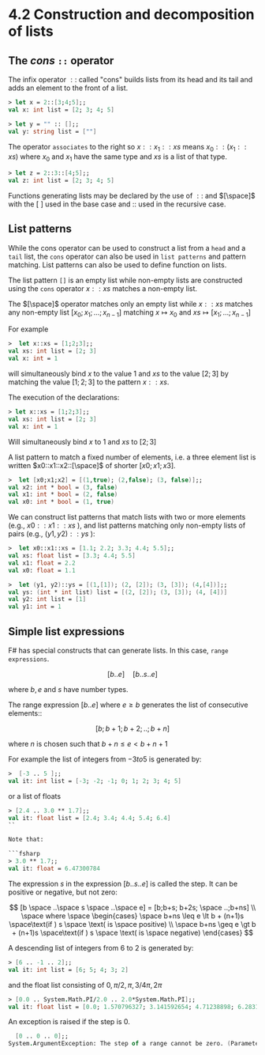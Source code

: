 # 4.2 Construction and decomposition of lists

## The $cons$ `::` operator

The infix operator $::$ called "cons" builds lists from its head and its tail and adds an element to the front of a list.

```fsharp
> let x = 2::[3;4;5];;
val x: int list = [2; 3; 4; 5]

> let y = "" :: [];;
val y: string list = [""]
```

The operator `associates` to the right so $x::x_1::xs$ means $x_0::(x_1::xs)$ where $x_0$ and $x_1$ have the same type and $xs$ is a list of that type.

```fsharp
> let z = 2::3::[4;5];;
val z: int list = [2; 3; 4; 5]
```

Functions generating lists may be declared by the use of $::$ and $[\space]$ with the [ ] used in the base case and :: used in the recursive case.

## List patterns

While the cons operator can be used to construct a list from a `head` and a `tail` list,
the `cons` operator can also be used in `list patterns` and pattern matching.  List patterns can also be used to define function on lists.

The list pattern `[]` is an empty list while non-empty lists are constructed using the `cons` operator $x::xs$ matches a non-empty list.

The $[\space]$ operator matches only an empty list while $x::xs$ matches any non-empty list $[x_0;x_1;\dots;x_{n-1}]$ matching $x \mapsto x_0$ and $xs \mapsto [x_1; \dots; x_{n-1}]$

For example

```fsharp
>  let x::xs = [1;2;3];;
val xs: int list = [2; 3]
val x: int = 1
```

will simultaneously bind $x$ to the value $1$ and $xs$ to the value $[2;3]$ by matching the value $[1;2;3]$ to the pattern $x::xs$.

The execution of the declarations:

```fsharp
> let x::xs = [1;2;3];;
val xs: int list = [2; 3]
val x: int = 1
```

Will simultaneously bind $x$ to $1$ and $xs$ to $[2;3]$

A list pattern to match a fixed number of elements, i.e. a three element list is written $x0::x1::x2::[\space]$ of shorter $[x0;x1;x3]$.

```fsharp
>  let [x0;x1;x2] = [(1,true); (2,false); (3, false)];;
val x2: int * bool = (3, false)
val x1: int * bool = (2, false)
val x0: int * bool = (1, true)
```

We can construct list patterns that match lists with two or more elements (e.g., $x0::x1::xs$ ), and
 list patterns matching only non-empty lists of pairs (e.g., $(y1,y2)::ys$ ):

 ```fsharp
>  let x0::x1::xs = [1.1; 2.2; 3.3; 4.4; 5.5];;
val xs: float list = [3.3; 4.4; 5.5]
val x1: float = 2.2
val x0: float = 1.1

>  let (y1, y2)::ys = [(1,[1]); (2, [2]); (3, [3]); (4,[4])];;
val ys: (int * int list) list = [(2, [2]); (3, [3]); (4, [4])]
val y2: int list = [1]
val y1: int = 1
 ```

## Simple list expressions

F# has special constructs that can generate lists. In this case, `range expressions`.

$$ [ b .. e ] \quad [ b .. s .. e ]$$

where $b, e$ and $s$ have number types.

The range expression $[b .. e]$ where $e \geq b$ generates the list of consecutive elements::

$$[b; b+1;b+2; ..; b+n]$$

where $n$ is chosen such that $b+n \leq e \lt b+n+1$

For example the list of integers from $-3 to 5$ is generated by:

```fsharp
>  [-3 .. 5 ];;
val it: int list = [-3; -2; -1; 0; 1; 2; 3; 4; 5]
```

or a list of floats

```fsharp
> [2.4 .. 3.0 ** 1.7];;
val it: float list = [2.4; 3.4; 4.4; 5.4; 6.4]
``

Note that:

```fsharp
> 3.0 ** 1.7;;
val it: float = 6.47300784
```

The expression $s$ in the expression $[b..s..e]$ is called the step. It can be positive or negative, but not zero:

$$
[b \space ..\space s \space ..\space e] = [b;b+s; b+2s; \space ..;b+ns] \\
\space where \space
\begin{cases}
  \space b+ns \leq e \lt b + (n+1)s \space\text(if ) s \space \text( is \space positive) \\
  \space b+ns \geq e \gt b + (n+1)s \space\text(if ) s \space \text( is \space negative)
\end{cases}
$$

A descending list of integers from $6$ to $2$ is generated by:

```fsharp
> [6 .. -1 .. 2];;
val it: int list = [6; 5; 4; 3; 2]
```

and the float list consisting of $0, \pi / 2, \pi, 3/4 \pi, 2\pi$

```fsharp
> [0.0 .. System.Math.PI/2.0 .. 2.0*System.Math.PI];;
val it: float list = [0.0; 1.570796327; 3.141592654; 4.71238898; 6.283185307]
```

An exception is raised if the step is $0$.

```fsharp
  [0 .. 0 .. 0];;
System.ArgumentException: The step of a range cannot be zero. (Parameter 'step')
```
